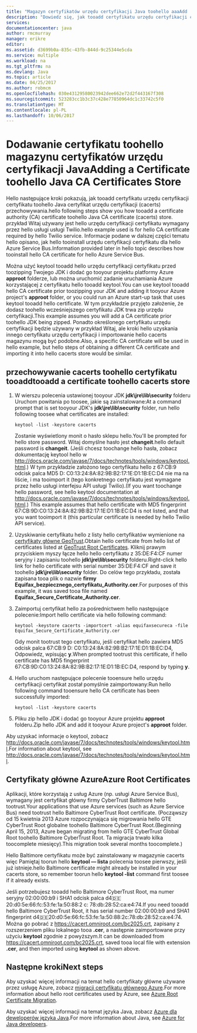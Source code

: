 ```yaml
---
title: "Magazyn certyfikatów urzędu certyfikacji Java toohello aaaAdd | Dokumentacja firmy Microsoft"
description: "Dowiedz się, jak tooadd certyfikatu urzędu certyfikacji certyfikatu toohello Java certyfikat urzędu certyfikacji (cacerts) przechowywania dla usługi usługi Twilio lub usługi Azure Service Bus."
services: 
documentationcenter: java
author: rmcmurray
manager: erikre
editor: 
ms.assetid: d3699b0a-835c-43fb-844d-9c25344e5cda
ms.service: multiple
ms.workload: na
ms.tgt_pltfrm: na
ms.devlang: Java
ms.topic: article
ms.date: 04/25/2017
ms.author: robmcm
ms.openlocfilehash: 030e43129580023942dee662e72d2f443167f308
ms.sourcegitcommit: 523283cc1b3c37c428e77850964dc1c33742c5f0
ms.translationtype: MT
ms.contentlocale: pl-PL
ms.lasthandoff: 10/06/2017
---
```

# <a name="adding-a-certificate-toohello-java-ca-certificates-store"></a><span data-ttu-id="788a6-103">Dodawanie certyfikatu toohello magazynu certyfikatów urzędu certyfikacji Java</span><span class="sxs-lookup"><span data-stu-id="788a6-103">Adding a Certificate toohello Java CA Certificates Store</span></span>
<span data-ttu-id="788a6-104">Hello następujące kroki pokazują, jak tooadd certyfikatu urzędu certyfikacji certyfikatu toohello Java certyfikat urzędu certyfikacji (cacerts) przechowywania.</span><span class="sxs-lookup"><span data-stu-id="788a6-104">hello following steps show you how tooadd a certificate authority (CA) certificate toohello Java CA certificate (cacerts) store.</span></span> <span data-ttu-id="788a6-105">przykład Witaj używany jest hello urzędu certyfikacji certyfikatu wymagany przez hello usługi usługi Twilio.</span><span class="sxs-lookup"><span data-stu-id="788a6-105">hello example used is for hello CA certificate required by hello Twilio service.</span></span> <span data-ttu-id="788a6-106">Informacje podane w dalszej części tematu hello opisano, jak hello tooinstall urzędu certyfikacji certyfikatu dla hello Azure Service Bus.</span><span class="sxs-lookup"><span data-stu-id="788a6-106">Information provided later in hello topic describes how tooinstall hello CA certificate for hello Azure Service Bus.</span></span> 

<span data-ttu-id="788a6-107">Można użyć keytool tooadd hello urzędu certyfikacji certyfikatu przed toozipping Twojego JDK i dodać go tooyour projektu platformy Azure **approot** folderze, lub można uruchomić zadanie uruchamiania Azure korzystającej z certyfikatu hello tooadd keytool.</span><span class="sxs-lookup"><span data-stu-id="788a6-107">You can use keytool tooadd hello CA certificate prior toozipping your JDK and adding it tooyour Azure project's **approot** folder, or you could run an Azure start-up task that uses keytool tooadd hello certificate.</span></span> <span data-ttu-id="788a6-108">W tym przykładzie przyjęto założenie, że dodasz toohello wcześniejszego certyfikatu JDK trwa zip urzędu certyfikacji.</span><span class="sxs-lookup"><span data-stu-id="788a6-108">This example assumes you will add a CA certificate prior toohello JDK being zipped.</span></span> <span data-ttu-id="788a6-109">Ponadto określonego certyfikatu urzędu certyfikacji będzie używany w przykład Witaj, ale kroki hello uzyskania innego certyfikatu urzędu certyfikacji i importowanie hello cacerts magazynu mogą być podobne.</span><span class="sxs-lookup"><span data-stu-id="788a6-109">Also, a specific CA certificate will be used in hello example, but hello steps of obtaining a different CA certificate and importing it into hello cacerts store would be similar.</span></span>

## <a name="tooadd-a-certificate-toohello-cacerts-store"></a><span data-ttu-id="788a6-110">przechowywanie cacerts toohello certyfikatu tooadd</span><span class="sxs-lookup"><span data-stu-id="788a6-110">tooadd a certificate toohello cacerts store</span></span>
1. <span data-ttu-id="788a6-111">W wierszu polecenia ustawionej tooyour JDK **jdk\jre\lib\security** folderu Uruchom powitania po toosee, jakie są zainstalowane:</span><span class="sxs-lookup"><span data-stu-id="788a6-111">At a command prompt that is set tooyour JDK's **jdk\jre\lib\security** folder, run hello following toosee what certificates are installed:</span></span>
   
    `keytool -list -keystore cacerts`
   
    <span data-ttu-id="788a6-112">Zostanie wyświetlony monit o hasło sklepu hello.</span><span class="sxs-lookup"><span data-stu-id="788a6-112">You'll be prompted for hello store password.</span></span> <span data-ttu-id="788a6-113">Witaj domyślne hasło jest **changeit**.</span><span class="sxs-lookup"><span data-stu-id="788a6-113">hello default password is **changeit**.</span></span> <span data-ttu-id="788a6-114">(Jeśli chcesz toochange hello hasła, zobacz dokumentację keytool hello w <http://docs.oracle.com/javase/7/docs/technotes/tools/windows/keytool.html>.) W tym przykładzie założono tego certyfikatu hello z 67:CB:9 odcisk palca MD5 D: C0:13:24:8A:82:9B:B2:17:1E:D1:1B:EC:D4 nie ma na liście, i ma tooimport it (tego konkretnego certyfikatu jest wymagane przez hello usługi interfejsu API usługi Twilio).</span><span class="sxs-lookup"><span data-stu-id="788a6-114">(If you want toochange hello password, see hello keytool documentation at <http://docs.oracle.com/javase/7/docs/technotes/tools/windows/keytool.html>.) This example assumes that hello certificate with MD5 fingerprint 67:CB:9D:C0:13:24:8A:82:9B:B2:17:1E:D1:1B:EC:D4 is not listed, and that you want tooimport it (this particular certificate is needed by hello Twilio API service).</span></span>
2. <span data-ttu-id="788a6-115">Uzyskiwanie certyfikatu hello z listy hello certyfikatów wymienione na [certyfikaty główne GeoTrust](http://www.geotrust.com/resources/root-certificates/).</span><span class="sxs-lookup"><span data-stu-id="788a6-115">Obtain hello certificate from hello list of certificates listed at [GeoTrust Root Certificates](http://www.geotrust.com/resources/root-certificates/).</span></span> <span data-ttu-id="788a6-116">Kliknij prawym przyciskiem myszy łącze hello hello certyfikatu z 35:DE:F4:CF numer seryjny i zapisaniu toohello **jdk\jre\lib\security** folderu.</span><span class="sxs-lookup"><span data-stu-id="788a6-116">Right-click hello link for hello certificate with serial number 35:DE:F4:CF and save it toohello **jdk\jre\lib\security** folder.</span></span> <span data-ttu-id="788a6-117">Do celów tego przykładu, została zapisana tooa plik o nazwie **firmy Equifax\_bezpiecznego\_certyfikatu\_Authority.cer**.</span><span class="sxs-lookup"><span data-stu-id="788a6-117">For purposes of this example, it was saved tooa file named **Equifax\_Secure\_Certificate\_Authority.cer**.</span></span>
3. <span data-ttu-id="788a6-118">Zaimportuj certyfikat hello za pośrednictwem hello następujące polecenie:</span><span class="sxs-lookup"><span data-stu-id="788a6-118">Import hello certificate via hello following command:</span></span>
   
    `keytool -keystore cacerts -importcert -alias equifaxsecureca -file Equifax_Secure_Certificate_Authority.cer`
   
    <span data-ttu-id="788a6-119">Gdy monit tootrust tego certyfikatu, jeśli certyfikat hello zawiera MD5 odcisk palca 67:CB:9 D: C0:13:24:8A:82:9B:B2:17:1E:D1:1B:EC:D4, Odpowiedz, wpisując **y**.</span><span class="sxs-lookup"><span data-stu-id="788a6-119">When prompted tootrust this certificate, if hello certificate has MD5 fingerprint 67:CB:9D:C0:13:24:8A:82:9B:B2:17:1E:D1:1B:EC:D4, respond by typing **y**.</span></span>
4. <span data-ttu-id="788a6-120">Hello uruchom następujące polecenie tooensure hello urzędu certyfikacji certyfikat został pomyślnie zaimportowany:</span><span class="sxs-lookup"><span data-stu-id="788a6-120">Run hello following command tooensure hello CA certificate has been successfully imported:</span></span>
   
    `keytool -list -keystore cacerts`
5. <span data-ttu-id="788a6-121">Pliku zip hello JDK i dodać go tooyour Azure projektu **approot** folderu.</span><span class="sxs-lookup"><span data-stu-id="788a6-121">Zip hello JDK and add it tooyour Azure project's **approot** folder.</span></span>

<span data-ttu-id="788a6-122">Aby uzyskać informacje o keytool, zobacz <http://docs.oracle.com/javase/7/docs/technotes/tools/windows/keytool.html>.</span><span class="sxs-lookup"><span data-stu-id="788a6-122">For information about keytool, see <http://docs.oracle.com/javase/7/docs/technotes/tools/windows/keytool.html>.</span></span>

## <a name="azure-root-certificates"></a><span data-ttu-id="788a6-123">Certyfikaty główne Azure</span><span class="sxs-lookup"><span data-stu-id="788a6-123">Azure Root Certificates</span></span>
<span data-ttu-id="788a6-124">Aplikacji, które korzystają z usług Azure (np. usługi Azure Service Bus), wymagany jest certyfikat główny firmy CyberTrust Baltimore hello tootrust.</span><span class="sxs-lookup"><span data-stu-id="788a6-124">Your applications that use Azure services (such as Azure Service Bus) need tootrust hello Baltimore CyberTrust Root certificate.</span></span> <span data-ttu-id="788a6-125">(Począwszy od 15 kwietnia 2013 Azure rozpoczynająca się migrowania hello GTE CyberTrust Root globalne toohello Baltimore CyberTrust Root.</span><span class="sxs-lookup"><span data-stu-id="788a6-125">(Beginning April 15, 2013, Azure began migrating from hello GTE CyberTrust Global Root toohello Baltimore CyberTrust Root.</span></span> <span data-ttu-id="788a6-126">Ta migracja trwało kilka toocomplete miesięcy).</span><span class="sxs-lookup"><span data-stu-id="788a6-126">This migration took several months toocomplete.)</span></span>

<span data-ttu-id="788a6-127">Hello Baltimore certyfikatu może być zainstalowany w magazynie cacerts więc Pamiętaj toorun hello **keytool — lista** polecenia toosee pierwszy, jeśli już istnieje.</span><span class="sxs-lookup"><span data-stu-id="788a6-127">hello Baltimore certificate might already be installed in your cacerts store, so remember toorun hello **keytool -list** command first toosee if it already exists.</span></span>

<span data-ttu-id="788a6-128">Jeśli potrzebujesz tooadd hello Baltimore CyberTrust Root, ma numer seryjny 02:00:00:b9 i SHA1 odcisk palca d4:de:20:d0:5e:66:fc:53:fe:1a:50:88:2 c: 78:db:28:52:ca:e4:74.</span><span class="sxs-lookup"><span data-stu-id="788a6-128">If you need tooadd hello Baltimore CyberTrust Root, it has serial number 02:00:00:b9 and SHA1 fingerprint d4:de:20:d0:5e:66:fc:53:fe:1a:50:88:2c:78:db:28:52:ca:e4:74.</span></span> <span data-ttu-id="788a6-129">Można go pobrać z <https://cacert.omniroot.com/bc2025.crt>, zapisany z rozszerzeniem pliku lokalnego tooa **.cer**, a następnie zaimportowane przy użyciu **keytool** zgodnie z powyższym.</span><span class="sxs-lookup"><span data-stu-id="788a6-129">It can be downloaded from <https://cacert.omniroot.com/bc2025.crt>, saved tooa local file with extension **.cer**, and then imported using **keytool** as shown above.</span></span>

## <a name="next-steps"></a><span data-ttu-id="788a6-130">Następne kroki</span><span class="sxs-lookup"><span data-stu-id="788a6-130">Next steps</span></span>
<span data-ttu-id="788a6-131">Aby uzyskać więcej informacji na temat hello certyfikaty główne używane przez usługę Azure, zobacz [migracji certyfikatu głównego Azure](http://blogs.msdn.com/b/windowsazure/archive/2013/03/15/windows-azure-root-certificate-migration.aspx).</span><span class="sxs-lookup"><span data-stu-id="788a6-131">For more information about hello root certificates used by Azure, see [Azure Root Certificate Migration](http://blogs.msdn.com/b/windowsazure/archive/2013/03/15/windows-azure-root-certificate-migration.aspx).</span></span>

<span data-ttu-id="788a6-132">Aby uzyskać więcej informacji na temat języka Java, zobacz [Azure dla deweloperów języka Java](/java/azure).</span><span class="sxs-lookup"><span data-stu-id="788a6-132">For more information about Java, see [Azure for Java developers](/java/azure).</span></span>

